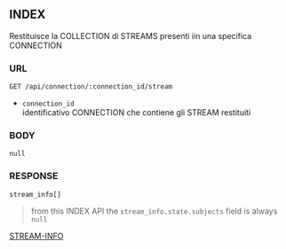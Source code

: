 
## INDEX

Restituisce la COLLECTION di STREAMS presenti iin una specifica CONNECTION


### URL

```
GET /api/connection/:connection_id/stream
```

- `connection_id`  
identificativo CONNECTION che contiene gli STREAM restituiti


### BODY
`null`


### RESPONSE

```
stream_info[]
```

> from this INDEX API the `stream_info.state.subjects` field is always `null`


[STREAM-INFO](./def/stream-info.md)

